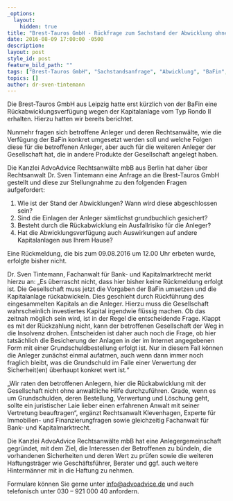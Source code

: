 ```yaml
---
_options:
  layout:
    hidden: true
title: "Brest-Tauros GmbH - Rückfrage zum Sachstand der Abwicklung ohne Antwort"
date: 2016-08-09 17:00:00 -0500
description:
layout: post
style_id: post
feature_bild_path: ""
tags: ["Brest-Tauros GmbH", "Sachstandsanfrage", "Abwicklung", "BaFin", "Anleger", "Sicherheit", "Anlagensicherung", "Ronda II", "Ronda I", "grundbuchliche Besicherung", "Haftung", "Rückmeldung", "Anlegergemeinschaft", "AdvoAdvice", "Dr. Tintemann", "Bank- und Kapitalmarktrecht"]
topics: []
author: dr-sven-tintemann
---
```


Die Brest-Tauros GmbH aus Leipzig hatte erst kürzlich von der BaFin eine Rückabwicklungsverfügung wegen der Kapitalanlage vom Typ Rondo II erhalten. Hierzu hatten wir bereits berichtet.

Nunmehr fragen sich betroffene Anleger und deren Rechtsanwälte, wie die Verfügung der BaFin konkret umgesetzt werden soll und welche Folgen diese für die betroffenen Anleger, aber auch für die weiteren Anleger der Gesellschaft hat, die in andere Produkte der Gesellschaft angelegt haben.

Die Kanzlei AdvoAdvice Rechtsanwälte mbB aus Berlin hat daher über Rechtsanwalt Dr. Sven Tintemann eine Anfrage an die Brest-Tauros GmbH gestellt und diese zur Stellungnahme zu den folgenden Fragen aufgefordert:

1. Wie ist der Stand der Abwicklungen? Wann wird diese abgeschlossen sein?
2. Sind die Einlagen der Anleger sämtlichst grundbuchlich gesichert?
3. Besteht durch die Rückabwicklung ein Ausfallrisiko für die Anleger?
4. Hat die Abwicklungsverfügung auch Auswirkungen auf andere Kapitalanlagen aus Ihrem Hause?

Eine Rückmeldung, die bis zum 09.08.2016 um 12.00 Uhr erbeten wurde, erfolgte bisher nicht.

Dr. Sven Tintemann, Fachanwalt für Bank- und Kapitalmarktrecht merkt hierzu an: „Es überrascht nicht, dass hier bisher keine Rückmeldung erfolgt ist. Die Gesellschaft muss jetzt die Vorgaben der BaFin umsetzen und die Kapitalanlage rückabwickeln. Dies geschieht durch Rückführung des eingesammelten Kapitals an die Anleger. Hierzu muss die Gesellschaft wahrscheinlich investiertes Kapital irgendwie flüssig machen. Ob das zeitnah möglich sein wird, ist in der Regel die entscheidende Frage. Klappt es mit der Rückzahlung nicht, kann der betroffenen Gesellschaft der Weg in die Insolvenz drohen. Entscheiden ist daher auch noch die Frage, ob hier tatsächlich die Besicherung der Anlagen in der im Internet angegebenen Form mit einer Grundschuldbestellung erfolgt ist. Nur in diesem Fall können die Anleger zunächst einmal aufatmen, auch wenn dann immer noch fraglich bleibt, was die Grundschuld im Falle einer Verwertung der Sicherheit(en) überhaupt konkret wert ist.“

„Wir raten den betroffenen Anlegern, hier die Rückabwicklung mit der Gesellschaft nicht ohne anwaltliche Hilfe durchzuführen. Grade, wenn es um Grundschulden, deren Bestellung, Verwertung und Löschung geht, sollte ein juristischer Laie lieber einen erfahrenen Anwalt mit seiner Vertretung beauftragen“, ergänzt Rechtsanwalt Klevenhagen, Experte für Immobilien- und Finanzierungfragen sowie gleichzeitig Fachanwalt für Bank- und Kapitalmarktrecht.

Die Kanzlei AdvoAdvice Rechtsanwälte mbB hat eine Anlegergemeinschaft gegründet, mit dem Ziel, die Interessen der Betroffenen zu bündeln, die vorhandenen Sicherheiten und deren Wert zu prüfen sowie die weiteren Haftungsträger wie Geschäftsführer, Berater und ggf. auch weitere Hintermänner mit in die Haftung zu nehmen.

Formulare können Sie gerne unter [info@advoadvice.de](mailto:info@advoadvice.de "Link: mailto:info@advoadvice.de") und auch telefonisch unter 030 – 921 000 40 anfordern.

  

